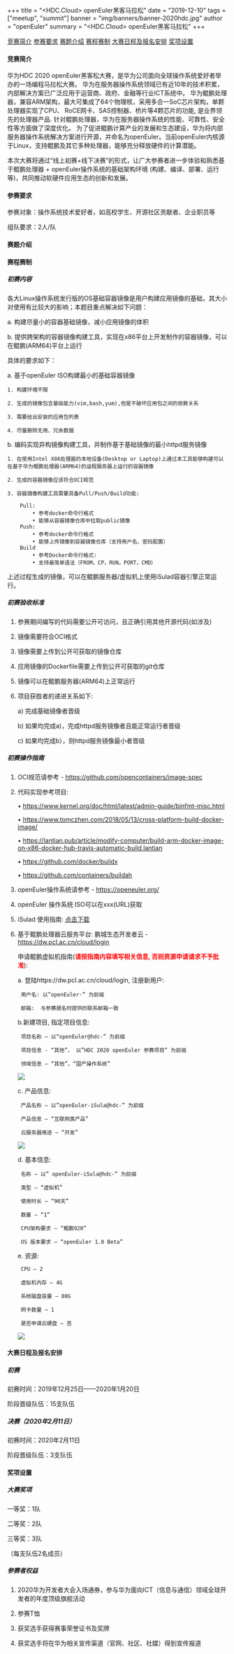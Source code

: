 +++
title = "<HDC.Cloud> openEuler黑客马拉松"
date = "2019-12-10"
tags = ["meetup", "summit"]
banner = "img/banners/banner-2020hdc.jpg"
author = "openEuler"
summary = "<HDC.Cloud> openEuler黑客马拉松"
+++

<div class="competition-nav competitionnav-fixed" id="menuinfo">
    <a data-menuanchor="section1" href="#section1">竞赛简介</a>
    <a data-menuanchor="section2" href="#section2">参赛要求</a>
    <a data-menuanchor="section3" href="#section3">赛题介绍</a>
    <a data-menuanchor="section4" href="#section4">赛程赛制</a>
    <a data-menuanchor="section5" href="#section5">大赛日程及报名安排</a>
    <a data-menuanchor="section6" href="#section6">奖项设置</a>
</div>

<h4 id="section1">竞赛简介</h4>

华为HDC 2020 openEuler黑客松大赛，是华为公司面向全球操作系统爱好者举办的一场编程马拉松大赛。
华为在服务器操作系统领域已有近10年的技术积累，内部解决方案已广泛应用于运营商、政府、金融等行业ICT系统中。
华为鲲鹏处理器，兼容ARM架构，最大可集成了64个物理核，采用多合一SoC芯片架构，单颗处理器实现了CPU、 RoCE网卡、SAS控制器、桥片等4颗芯片的功能, 是业界领先的处理器产品.
针对鲲鹏处理器，华为在服务器操作系统的性能、可靠性、安全性等方面做了深度优化。
为了促进鲲鹏计算产业的发展和生态建设，华为将内部服务器操作系统解决方案进行开源，并命名为openEuler。当前openEuler内核源于Linux，支持鲲鹏及其它多种处理器，能够充分释放硬件的计算潜能。

本次大赛将通过“线上初赛+线下决赛”的形式，让广大参赛者进一步体验和熟悉基于鲲鹏处理器 + openEuler操作系统的基础架构环境 (构建、编译、部署、运行等)，共同推动软硬件应用生态的创新和发展。

<h4 id="section2">参赛要求</h4>

参赛对象：操作系统技术爱好者，如高校学生、开源社区贡献者、企业职员等

组队要求：2人/队

<h4 id="section3">赛题介绍</h4>

<h4 id="section4">赛程赛制</h4>

##### 初赛内容

各大Linux操作系统发行版的OS基础容器镜像是用户构建应用镜像的基础，其大小对使用有比较大的影响；本题目重点解决如下问题：

a. 构建尽量小的容器基础镜像，减小应用镜像的体积

b. 提供跨架构的容器镜像构建工具，实现在x86平台上开发制作的容器镜像，可以在鲲鹏(ARM64)平台上运行

具体的要求如下：

a. 基于openEuler ISO构建最小的基础容器镜像

    1. 构建环境不限

    2. 生成的镜像包含基础能力(vim,bash,yum),但是不破坏应用包之间的依赖关系

    3. 需要给出安装的应用包列表

    4. 尽量删除无用、冗余数据

b. 编码实现异构镜像构建工具，并制作基于基础镜像的最小httpd服务镜像

    1. 在使用Intel X86处理器的本地设备(Desktop or Laptop)上通过本工具能够构建可以在基于华为鲲鹏处理器(ARM64)的运程服务器上运行的容器镜像

    2. 生成的容器镜像应该符合OCI规范
    
    3. 容器镜像构建工具需要具备Pull/Push/Build功能:

        Pull:
            • 参考docker命令行格式
            • 能够从容器镜像仓库中拉取public镜像
        Push:
            • 参考docker命令行格式
            • 能够上传镜像到容器镜像仓库（支持用户名、密码配置）
        Build
            • 参考Docker命令行格式:
            • 支持最简单语法（FROM，CP，RUN，PORT，CMD）

上述过程生成的镜像，可以在鲲鹏服务器/虚拟机上使用iSulad容器引擎正常运行。

##### 初赛验收标准

1. 参赛期间编写的代码需要公开可访问，且正确引用其他开源代码(如涉及)

2. 镜像需要符合OCI格式

3. 镜像需要上传到公开可获取的镜像仓库

4. 应用镜像的Dockerfile需要上传到公开可获取的git仓库

5. 镜像可以在鲲鹏服务器(ARM64)上正常运行

6. 项目获胜者的递进关系如下:

    a) 完成基础镜像者晋级

    b) 如果均完成a)，完成httpd服务镜像者且能正常运行者晋级

    c) 如果均完成b），则httpd服务镜像最小者晋级

##### 初赛操作指南

1. OCI规范请参考 - https://github.com/opencontainers/image-spec

2. 代码实现参考项目:

    • https://www.kernel.org/doc/html/latest/admin-guide/binfmt-misc.html

    • https://www.tomczhen.com/2018/05/13/cross-platform-build-docker-image/

    • https://lantian.pub/article/modify-computer/build-arm-docker-image-on-x86-docker-hub-travis-automatic-build.lantian

    • https://github.com/docker/buildx

    • https://github.com/containers/buildah

3. openEuler操作系统请参考 - https://openeuler.org/

4. openEuler 操作系统 ISO可以在xxx(URL)获取

5. iSulad 使用指南: <a href="/doc/events/2020hdc/iSula容器用户指南.docx">点击下载</a>

6. 基于鲲鹏处理器云服务平台: 鹏城生态开发者云 - https://dw.pcl.ac.cn/cloud/login

    申请鲲鹏虚拟机指南(<b style="color: red;">请按指南内容填写相关信息, 否则资源申请请求不予批准</b>):

    a. 登陆https://dw.pcl.ac.cn/cloud/login, 注册新用户:

        用户名: 以”openEuler-” 为前缀

        邮箱:  与参赛报名时提供的联系邮箱一致

    b.新建项目, 指定项目信息:

        项目名称 – 以“openEuler@hdc-” 为前缀

        项目信息 - “其他”， 以”HDC 2020 openEuler 参赛项目” 为前缀

        领域信息 – “其他”，“国产操作系统”

    <img src="/img/events/2020hdc/1.png" />

    c. 产品信息:

        产品名称 – 以”openEuler-iSula@hdc-” 为前缀

        产品信息 – “互联网类产品”

        云服务器用途 – “开发”

    <img src="/img/events/2020hdc/2.png" />

    d. 基本信息:

        名称 – 以” openEuler-iSula@hdc-” 为前缀

        类型 – “虚拟机”

        使用时长 – “90天”

        数量 – “1”

        CPU架构要求 – “鲲鹏920”

        OS 版本要求 – “openEuler 1.0 Beta”

    e. 资源:

        CPU – 2

        虚拟机内存 – 4G

        系统磁盘容量 – 80G

        网卡数量 – 1

        是否申请云硬盘 – 否

    <img src="/img/events/2020hdc/3.png" />

<h4 id="section5">大赛日程及报名安排</h4>

##### 初赛

初赛时间：2019年12月25日——2020年1月20日

阶段晋级队伍：15支队伍

##### 决赛（2020年2月11日）

初赛时间：2020年2月11日

阶段晋级队伍：3支队伍

<h4 id="section6">奖项设置</h4>

##### 大赛奖项

一等奖：1队

二等奖：2队

三等奖：3队

（每支队伍2名成员）

##### 参赛者权益

1. 2020华为开发者大会入场通券，参与华为面向ICT（信息与通信）领域全球开发者的年度顶级旗舰活动

2. 参赛T恤

3. 获奖选手获得赛事荣誉证书及奖牌

4. 获奖选手将在华为相关宣传渠道（官网、社区、社媒）得到宣传报道
